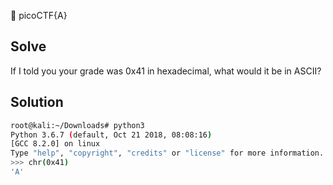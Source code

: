 :checkered_flag: picoCTF{A}

## Solve
If I told you your grade was 0x41 in hexadecimal, what would it be in ASCII?

## Solution
```bash
root@kali:~/Downloads# python3
Python 3.6.7 (default, Oct 21 2018, 08:08:16)
[GCC 8.2.0] on linux
Type "help", "copyright", "credits" or "license" for more information.
>>> chr(0x41)
'A'
```

